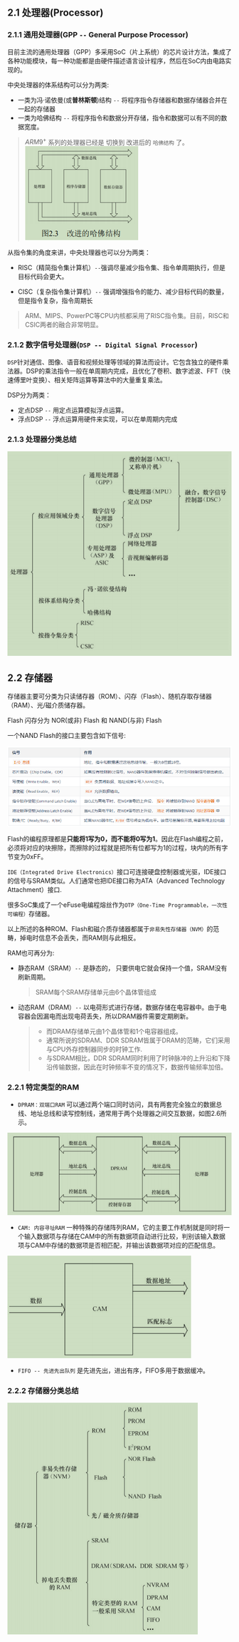 ## 2.1 处理器(Processor)

### 2.1.1 通用处理器(GPP `--` General Purpose Processor)

目前主流的通用处理器（GPP）多采用SoC（片上系统）的芯片设计方法，集成了各种功能模块，每一种功能都是由硬件描述语言设计程序，然后在SoC内由电路实现的。

中央处理器的体系结构可以分为两类:

- 一类为冯·诺依曼(或**普林斯顿**)结构 `--`  将程序指令存储器和数据存储器合并在一起的存储器
- 一类为哈佛结构 `--` 将程序指令和数据分开存储，指令和数据可以有不同的数据宽度。

> ${ARM9^+}$ 系列的处理器已经是 切换到 改进后的 `哈佛结构` 了。
> ![1565589027940](assets/1565589027940.png)

从指令集的角度来讲，中央处理器也可以分为两类：

- RISC（精简指令集计算机）`--`强调尽量减少指令集、指令单周期执行，但是目标代码会更大。

- CISC（复杂指令集计算机）`--` 强调增强指令的能力、减少目标代码的数量，但是指令复杂，指令周期长

> ARM、MIPS、PowerPC等CPU内核都采用了RISC指令集。目前，RISC和CSIC两者的融合非常明显。

### 2.1.2 数字信号处理器(`DSP -- Digital Signal Processor`)

`DSP`针对通信、图像、语音和视频处理等领域的算法而设计。它包含独立的硬件乘法器。DSP的乘法指令一般在单周期内完成，且优化了卷积、数字滤波、FFT（快速傅里叶变换）、相关矩阵运算等算法中的大量重复乘法。

DSP分为两类：

- 定点DSP `--`  用定点运算模拟浮点运算。
- 浮点DSP `--` 浮点运算用硬件来实现，可以在单周期内完成

### 2.1.3 处理器分类总结

 ![1565590008571](assets/1565590008571.png)

## 2.2 存储器

存储器主要可分类为只读储存器（ROM）、闪存（Flash）、随机存取存储器（RAM）、光/磁介质储存器。

Flash 闪存分为 NOR(或非) Flash 和 NAND(与非) Flash

一个NAND Flash的接口主要包含如下信号:

 ![1565591512420](assets/1565591512420.png)

Flash的编程原理都是**只能将1写为0，而不能将0写为1**。因此在Flash编程之前，必须将对应的块擦除，而擦除的过程就是把所有位都写为1的过程，块内的所有字节变为0xFF。

`IDE（Integrated Drive Electronics）`接口可连接硬盘控制器或光驱，IDE接口的信号与SRAM类似。人们通常也把IDE接口称为ATA（Advanced Technology Attachment）接口.

很多SoC集成了一个eFuse电编程熔丝作为`OTP（One-Time Programmable，一次性可编程）`存储器。

以上所述的各种ROM、Flash和磁介质存储器都属于`非易失性存储器（NVM）`的范畴，掉电时信息不会丢失，而RAM则与此相反。

RAM也可再分为:

- 静态RAM（SRAM）`--` 是静态的， 只要供电它就会保持一个值，SRAM没有刷新周期。

  > SRAM每个SRAM存储单元由6个晶体管组成

- 动态RAM（DRAM）`--` 以电荷形式进行存储，数据存储在电容器中。由于电容器会因漏电而出现电荷丢失，所以DRAM器件需要定期刷新。

  > - 而DRAM存储单元由1个晶体管和1个电容器组成。
  > - 通常所说的SDRAM、DDR SDRAM皆属于DRAM的范畴，它们采用与CPU外存控制器同步的时钟工作.
  > - 与SDRAM相比，DDR SDRAM同时利用了时钟脉冲的上升沿和下降沿传输数据，因此在时钟频率不变的情况下，数据传输频率加倍。

### 2.2.1 特定类型的RAM

- `DPRAM：双端口RAM`  可以通过两个端口同时访问，具有两套完全独立的数据总线、地址总线和读写控制线，通常用于两个处理器之间交互数据，如图2.6所示。

 ![1565592492406](assets/1565592492406.png)

- `CAM: 内容寻址RAM`  一种特殊的存储阵列RAM，它的主要工作机制就是同时将一个输入数据项与存储在CAM中的所有数据项自动进行比较，判别该输入数据项与CAM中存储的数据项是否相匹配，并输出该数据项对应的匹配信息。

 ![1565592701784](assets/1565592701784.png)

-  `FIFO -- 先进先出队列`  是先进先出，进出有序，FIFO多用于数据缓冲。

### 2.2.2 存储器分类总结

 ![1565593170141](assets/1565593170141.png)

